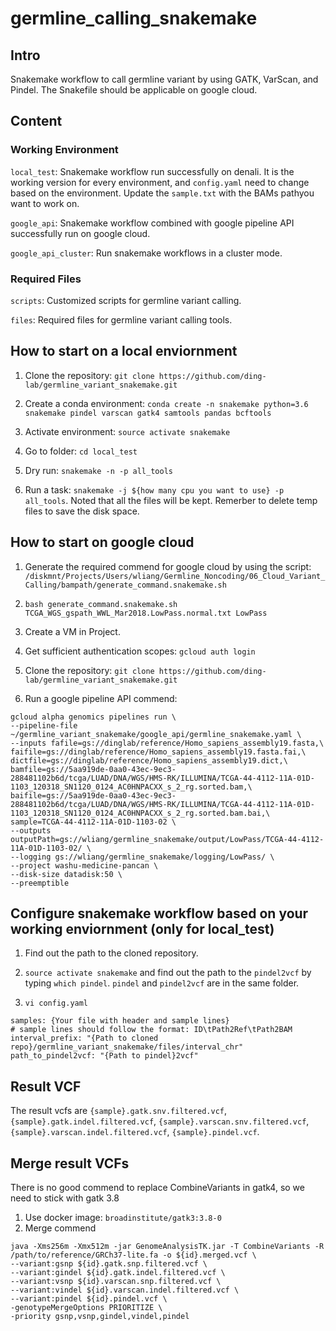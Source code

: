 # germline_calling_snakemake

## Intro

Snakemake workflow to call germline variant by using GATK, VarScan, and Pindel. The Snakefile should be applicable on google cloud.


## Content

### Working Environment

`local_test`: Snakemake workflow run successfully on denali. It is the working version for every environment, and `config.yaml` need to change based on the environment. Update the `sample.txt` with the BAMs pathyou want to work on.

`google_api`: Snakemake workflow combined with google pipeline API successfully run on google cloud. 

`google_api_cluster`: Run snakemake workflows in a cluster mode.

### Required Files

`scripts`: Customized scripts for germline variant calling. 

`files`: Required files for germline variant calling tools.

## How to start on a local enviornment

1. Clone the repository: `git clone https://github.com/ding-lab/germline_variant_snakemake.git`

2. Create a conda environment: `conda create -n snakemake python=3.6 snakemake pindel varscan gatk4 samtools pandas bcftools`

3. Activate environment: `source activate snakemake`

4. Go to folder: `cd local_test`

5. Dry run: `snakemake -n -p all_tools`

6. Run a task: `snakemake -j ${how many cpu you want to use} -p all_tools`. Noted that all the files will be kept. Remerber to delete temp files to save the disk space.

## How to start on google cloud

1. Generate the required commend for google cloud by using the script: `/diskmnt/Projects/Users/wliang/Germline_Noncoding/06_Cloud_Variant_Calling/bampath/generate_command.snakemake.sh`

2. `bash generate_command.snakemake.sh TCGA_WGS_gspath_WWL_Mar2018.LowPass.normal.txt LowPass`

3. Create a VM in Project.

4. Get sufficient authentication scopes: `gcloud auth login`

5. Clone the repository: `git clone https://github.com/ding-lab/germline_variant_snakemake.git`

6. Run a google pipeline API commend: 
```
gcloud alpha genomics pipelines run \
--pipeline-file ~/germline_variant_snakemake/google_api/germline_snakemake.yaml \
--inputs fafile=gs://dinglab/reference/Homo_sapiens_assembly19.fasta,\
faifile=gs://dinglab/reference/Homo_sapiens_assembly19.fasta.fai,\
dictfile=gs://dinglab/reference/Homo_sapiens_assembly19.dict,\
bamfile=gs://5aa919de-0aa0-43ec-9ec3-288481102b6d/tcga/LUAD/DNA/WGS/HMS-RK/ILLUMINA/TCGA-44-4112-11A-01D-1103_120318_SN1120_0124_AC0HNPACXX_s_2_rg.sorted.bam,\
baifile=gs://5aa919de-0aa0-43ec-9ec3-288481102b6d/tcga/LUAD/DNA/WGS/HMS-RK/ILLUMINA/TCGA-44-4112-11A-01D-1103_120318_SN1120_0124_AC0HNPACXX_s_2_rg.sorted.bam.bai,\
sample=TCGA-44-4112-11A-01D-1103-02 \
--outputs outputPath=gs://wliang/germline_snakemake/output/LowPass/TCGA-44-4112-11A-01D-1103-02/ \
--logging gs://wliang/germline_snakemake/logging/LowPass/ \
--project washu-medicine-pancan \
--disk-size datadisk:50 \
--preemptible
```

## Configure snakemake workflow based on your working enviornment (only for local_test)

1. Find out the path to the cloned repository.

2. `source activate snakemake` and find out the path to the `pindel2vcf` by typing `which pindel`. `pindel` and `pindel2vcf` are in the same folder.

3. `vi config.yaml`

```
samples: {Your file with header and sample lines} 
# sample lines should follow the format: ID\tPath2Ref\tPath2BAM
interval_prefix: "{Path to cloned repo}/germline_variant_snakemake/files/interval_chr"
path_to_pindel2vcf: "{Path to pindel}2vcf"
```

## Result VCF
The result vcfs are `{sample}.gatk.snv.filtered.vcf`, `{sample}.gatk.indel.filtered.vcf`, `{sample}.varscan.snv.filtered.vcf`, `{sample}.varscan.indel.filtered.vcf`, `{sample}.pindel.vcf`.

## Merge result VCFs 
There is no good commend to replace CombineVariants in gatk4, so we need to stick with gatk 3.8
1. Use docker image: `broadinstitute/gatk3:3.8-0`
2. Merge commend

```
java -Xms256m -Xmx512m -jar GenomeAnalysisTK.jar -T CombineVariants -R /path/to/reference/GRCh37-lite.fa -o ${id}.merged.vcf \
--variant:gsnp ${id}.gatk.snp.filtered.vcf \
--variant:gindel ${id}.gatk.indel.filtered.vcf \
--variant:vsnp ${id}.varscan.snp.filtered.vcf \
--variant:vindel ${id}.varscan.indel.filtered.vcf \
--variant:pindel ${id}.pindel.vcf \
-genotypeMergeOptions PRIORITIZE \
-priority gsnp,vsnp,gindel,vindel,pindel
```

